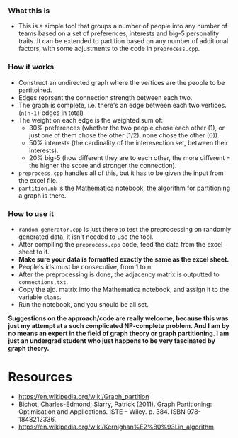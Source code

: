 ### What this is
- This is a simple tool that groups a number of people into any number of teams based on a set of preferences, interests and big-5 personality traits. It can be extended to partition based on any number of additional factors, with some adjustments to the code in `preprocess.cpp`.

### How it works
 - Construct an undirected graph where the vertices are the people to be partitoined.
 - Edges reprsent the connection strength between each two.
 - The graph is complete, i.e. there's an edge between each two vertices. (`n(n-1)` edges in total)
 - The weight on each edge is the weighted sum of:
 	- 30% preferences (whether the two people chose each other (1), or just one of them chose the other (1/2), none chose the other (0)).
 	- 50% interests (the cardinality of the interesection set, between their interests).
 	- 20% big-5 (how different they are to each other, the more different = the higher the score and stronger the connection).
 - `preprocess.cpp` handles all of this, but it has to be given the input from the excel file.
 - `partition.nb` is the Mathematica notebook, the algorithm for partitioning a graph is there.

### How to use it
 - `random-generator.cpp` is just there to test the preprocessing on randomly generated data, it isn't needed to use the tool.
 - After compiling the `preprocess.cpp` code, feed the data from the excel sheet to it.
 - **Make sure your data is formatted exactly the same as the excel sheet.**
  - People's ids must be consecutive, from 1 to n.
 - After the preprocessing is done, the adjacency matrix is outputted to `connections.txt`.
 - Copy the ajd. matrix into the Mathematica notebook, and assign it to the variable `clans`.
 - Run the notebook, and you should be all set.

**Suggestions on the approach/code are really welcome, because this was just my attempt at a such complicated NP-complete problem. 
And I am by no means an expert in the field of graph theory or graph partitioning. I am just an undergrad student who just happens to be very fascinated by graph theory.**

# Resources
- https://en.wikipedia.org/wiki/Graph_partition
- Bichot, Charles-Edmond; Siarry, Patrick (2011). Graph Partitioning: Optimisation and Applications. ISTE – Wiley. p. 384. ISBN 978-1848212336.
- https://en.wikipedia.org/wiki/Kernighan%E2%80%93Lin_algorithm